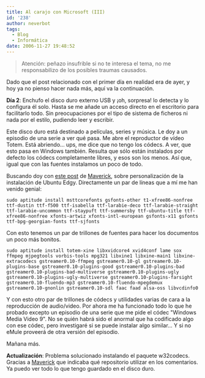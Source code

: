 ```yaml
---
title: Al carajo con Microsoft (III)
id: '238'
author: neverbot
tags:
  - Blog
  - Informática
date: 2006-11-27 19:48:52
---
```


> Atención: peñazo insufrible si no te interesa el tema, no me responsabilizo de los posibles traumas causados.

Dado que el post relacionado con el primer día en realidad era de ayer, y hoy ya no pienso hacer nada más, aquí va la continuación.

**Día 2**: Enchufo el disco duro externo USB y ¡oh, sorpresa! lo detecta y lo configura él solo. Hasta se me añade un acceso directo en el escritorio para facilitarlo todo. Sin preocupaciones por el tipo de sistema de ficheros ni nada por el estilo, pudiendo leer y escribir.

Este disco duro está destinado a películas, series y música. Le doy a un episodio de una serie a ver qué pasa. Me abre el reproductor de vídeo Totem. Está abriendo... ups, me dice que no tengo los códecs. A ver, que esto pasa en Windows también. Resulta que sólo están instalados por defecto los códecs completamente libres, y esos son los menos. Así que, igual que con las fuentes instalamos un poco de todo.

Buscando doy con [este post](http://cmaverick.wordpress.com/2006/10/29/edgy-optimizado/) de [Maverick](http://cmaverick.wordpress.com/), sobre personalización de la instalación de Ubuntu Edgy. Directamente un par de líneas que a mí me han venido genial:

```
sudo aptitude install msttcorefonts gsfonts-other t1-xfree86-nonfree ttf-dustin ttf-f500 ttf-isabella ttf-larabie-deco ttf-larabie-straight ttf-larabie-uncommon ttf-staypuft ttf-summersby ttf-ubuntu-title ttf-xfree86-nonfree xfonts-artwiz xfonts-intl-european gsfonts-x11 gsfonts ttf-bpg-georgian-fonts ttf-sjfonts
```

Con esto tenemos un par de trillones de fuentes para hacer los documentos un poco más bonitos.

```
sudo aptitude install totem-xine libxvidcore4 xvid4conf lame sox ffmpeg mjpegtools vorbis-tools mpg321 libxine1 libxine-main1 libxine-extracodecs gstreamer0.10-ffmpeg gstreamer0.10-gl gstreamer0.10-plugins-base gstreamer0.10-plugins-good gstreamer0.10-plugins-bad gstreamer0.10-plugins-bad-multiverse gstreamer0.10-plugins-ugly gstreamer0.10-plugins-ugly-multiverse gstreamer0.10-plugins-farsight gstreamer0.10-fluendo-mp3 gstreamer0.10-fluendo-mpegdemux gstreamer0.10-gnonlin gstreamer0.10-sdl faac faad alsa-oss libvcdinfo0
```

Y con esto otro par de trillones de códecs y utilidades varias de cara a la reproducción de audio/video. Por ahora me ha funcionado todo lo que he probado excepto un episodio de una serie que me pide el códec "Windows Media Video 9". No se quién habrá sido el anormal que ha codificado algo con ese códec, pero investigaré si se puede instalar algo similar... Y si no eMule proveerá de otra versión del episodio.

Mañana más.

**Actualización**: Problema solucionado instalando el paquete w32codecs. Gracias a [Maverick](http://cmaverick.wordpress.com/) que indicaba qué repositorio utilizar en los comentarios. Ya puedo ver todo lo que tengo guardado en el disco duro.